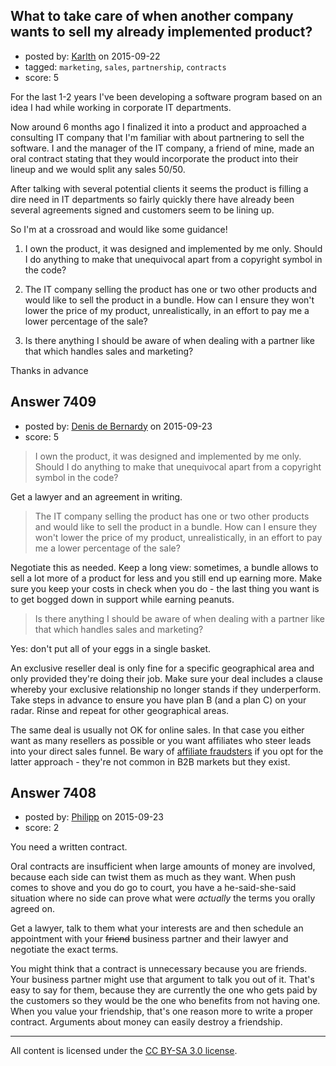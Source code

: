 ## What to take care of when another company wants to sell my already implemented product?

- posted by: [Karlth](https://stackexchange.com/users/146702/karlth) on 2015-09-22
- tagged: `marketing`, `sales`, `partnership`, `contracts`
- score: 5

<p>For the last 1-2 years I've been developing a software program based on an idea I had while working in corporate IT departments.</p>

<p>Now around 6 months ago I finalized it into a product and approached a consulting IT company that I'm familiar with about partnering to sell the software.  I and the manager of the IT company, a friend of mine, made an oral contract stating that they would incorporate the product into their lineup and we would split any sales 50/50.</p>

<p>After talking with several potential clients it seems the product is filling a dire need in IT departments so fairly quickly there have already been several agreements signed and customers seem to be lining up.</p>

<p>So I'm at a crossroad and would like some guidance!</p>

<ol>
<li><p>I own the product, it was designed and implemented by me only.  Should I do anything to make that unequivocal apart from a copyright symbol in the code?</p></li>
<li><p>The IT company selling the product has one or two other products and would like to sell the product in a bundle.  How can I ensure they won't lower the price of my product, unrealistically, in an effort to pay me a lower percentage of the sale?</p></li>
<li><p>Is there anything I should be aware of when dealing with a partner like that which handles sales and marketing?</p></li>
</ol>

<p>Thanks in advance</p>



## Answer 7409

- posted by: [Denis de Bernardy](https://stackexchange.com/users/182468/denis-de-bernardy) on 2015-09-23
- score: 5

<blockquote>
  <p>I own the product, it was designed and implemented by me only. Should I do anything to make that unequivocal apart from a copyright symbol in the code?</p>
</blockquote>

<p>Get a lawyer and an agreement in writing.</p>

<blockquote>
  <p>The IT company selling the product has one or two other products and would like to sell the product in a bundle. How can I ensure they won't lower the price of my product, unrealistically, in an effort to pay me a lower percentage of the sale?</p>
</blockquote>

<p>Negotiate this as needed. Keep a long view: sometimes, a bundle allows to sell a lot more of a product for less and you still end up earning more. Make sure you keep your costs in check when you do - the last thing you want is to get bogged down in support while earning peanuts.</p>

<blockquote>
  <p>Is there anything I should be aware of when dealing with a partner like that which handles sales and marketing?</p>
</blockquote>

<p>Yes: don't put all of your eggs in a single basket.</p>

<p>An exclusive reseller deal is only fine for a specific geographical area and only provided they're doing their job. Make sure your deal includes a clause whereby your exclusive relationship no longer stands if they underperform. Take steps in advance to ensure you have plan B (and a plan C) on your radar. Rinse and repeat for other geographical areas.</p>

<p>The same deal is usually not OK for online sales. In that case you either want as many resellers as possible or you want affiliates who steer leads into your direct sales funnel. Be wary of <a href="https://en.wikipedia.org/wiki/Cookie_stuffing">affiliate fraudsters</a> if you opt for the latter approach - they're not common in B2B markets but they exist.</p>



## Answer 7408

- posted by: [Philipp](https://stackexchange.com/users/1777092/philipp) on 2015-09-23
- score: 2

<p>You need a written contract. </p>

<p>Oral contracts are insufficient when large amounts of money are involved, because each side can twist them as much as they want. When push comes to shove and you do go to court, you have a he-said-she-said situation where no side can prove what were <em>actually</em> the terms you orally agreed on.</p>

<p>Get a lawyer, talk to them what your interests are and then schedule an appointment with your <strike>friend</strike> business partner and their lawyer and negotiate the exact terms.</p>

<p>You might think that a contract is unnecessary because you are friends. Your business partner might use that argument to talk you out of it. That's easy to say for them, because they are currently the one who gets paid by the customers so they would be the one who benefits from not having one. When you value your friendship, that's one reason more to write a proper contract. Arguments about money can easily destroy a friendship.</p>




---

All content is licensed under the [CC BY-SA 3.0 license](https://creativecommons.org/licenses/by-sa/3.0/).
